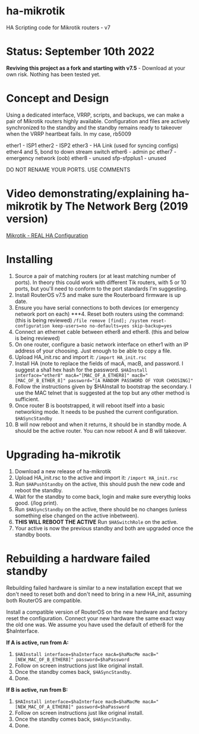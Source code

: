# ha-mikrotik 
HA Scripting code for Mikrotik routers - v7

# Status: September 10th 2022
**Reviving this project as a fork and starting with v7.5** - Download at your own risk.  Nothing has been tested yet. 

# Concept and Design
Using a dedicated interface, VRRP, scripts, and backups, we can make a pair of Mikrotik routers highly available. 
Configuration and files are actively synchronized to the standby and the standby remains ready to takeover when the VRRP heartbeat fails.
In my case, rb5009 

ether1 - ISP1
ether2 - ISP2
ether3 - HA Link (used for syncing configs)
ether4 and 5, bond to down stream switch
ether6 - admin pc
ether7 - emergency network (oob)
ether8 - unused
sfp-sfpplus1 - unused

DO NOT RENAME YOUR PORTS.  USE COMMENTS



# Video demonstrating/explaining ha-mikrotik by The Network Berg (2019 version)
[Mikrotik - REAL HA Configuration](https://www.youtube.com/watch?v=GEef9P8wwxs)

# Installing
1. Source a pair of matching routers (or at least matching number of ports).  In theory this could work with different Tik routers, with 5 or 10 ports, but you'll need to conform to the port standards I'm suggesting. 
2. Install RouterOS v7.5 and make sure the Routerboard firmware is up date.
3. Ensure you have serial connections to both devices (or emergency network port on each)
***4. Reset both routers using the command: (this is being reviewed)
`/file remove [find]; /system reset-configuration keep-users=no no-defaults=yes skip-backup=yes`
5. Connect an ethernet cable between ether8 and ether8. (this and below is being reviewed)
6. On one router, configure a basic network interface on ether1 with an IP address of your choosing. Just enough to be able to copy a file.
7. Upload HA_init.rsc and import it:
`/import HA_init.rsc`
8. Install HA (note to replace the fields of macA, macB, and password. I suggest a sha1 hex hash for the password.
`$HAInstall interface="ether8" macA="[MAC_OF_A_ETHER8]" macB="[MAC_OF_B_ETHER_8]" password="[A RANDOM PASSWORD OF YOUR CHOOSING]"`
9. Follow the instructions given by $HAInstall to bootstrap the secondary. I use the MAC telnet that is suggested at the top but any other method is sufficient.
10. Once router B is bootstrapped, it will reboot itself into a basic networking mode. It needs to be pushed the current configuration.
`$HASyncStandby`
11. B will now reboot and when it returns, it should be in standby mode. A should be the active router. You can now reboot A and B will takeover.

# Upgrading ha-mikrotik
1. Download a new release of ha-mikrotik
2. Upload HA_init.rsc to the active and import it:
`/import HA_init.rsc`
3. Run `$HAPushStandby` on the active, this should push the new code and reboot the standby.
4. Wait for the standby to come back, login and make sure everythig looks good. (/log print).
5. Run `$HASyncStandby` on the active, there should be no changes (unless something else changed on the active inbetween).
6. **THIS WILL REBOOT THE ACTIVE** Run `$HASwitchRole` on the active.
7. Your active is now the previous standby and both are upgraded once the standby boots.

# Rebuilding a hardware failed standby
Rebuilding failed hardware is similar to a new installation except that we don't need to reset both and don't need to bring in a new HA_init, assuming both RouterOS are compatible.

Install a compatible version of RouterOS on the new hardware and factory reset the configuration. Connect your new hardware the same exact way the old one was. We assume you have used the default of ether8 for the $haInterface.

**If A is active, run from A:**
1. `$HAInstall interface=$haInterface macA=$haMacMe macB="[NEW_MAC_OF_B_ETHER8]" password=$haPassword`
2. Follow on screen instructions just like original install.
3. Once the standby comes back, `$HASyncStandby`.
4. Done.

**If B is active, run from B:**
1. `$HAInstall interface=$haInterface macB=$haMacMe macA="[NEW_MAC_OF_A_ETHER8]" password=$haPassword`
2. Follow on screen instructions just like original install.
3. Once the standby comes back, `$HASyncStandby`.
4. Done.
